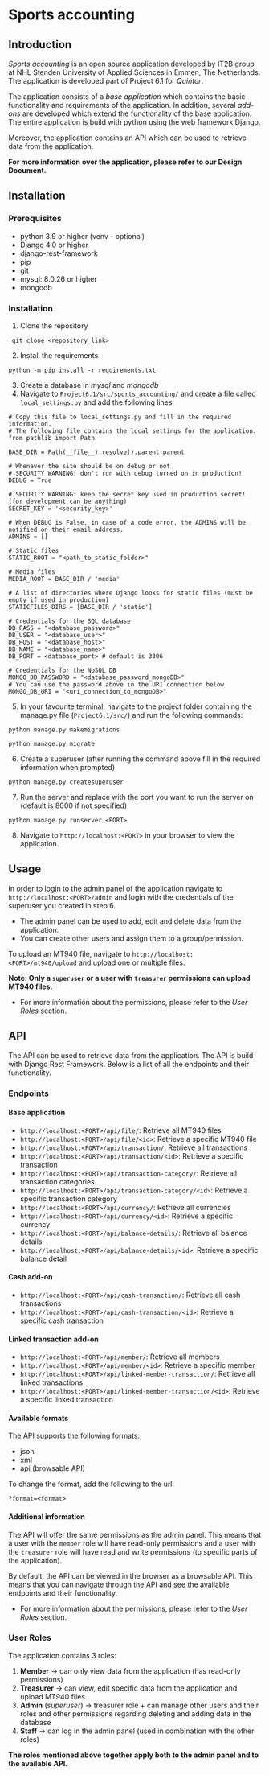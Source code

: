 # Sports accounting

## Introduction

*Sports accounting* is an open source application developed by IT2B group at NHL Stenden University of Applied
Sciences in Emmen, The Netherlands. The application is developed part of Project 6.1 for *Quintor*.

The application consists of a *base application* which contains the basic functionality and requirements of the
application. In addition, several *add-ons* are developed which extend the functionality of the
base application. The entire application is build with python using the web framework Django.

Moreover, the application contains an API which can be used to retrieve data from the application.

**For more information over the application, please refer to our Design Document.**

## Installation

### Prerequisites

- python 3.9 or higher (venv - optional)
- Django 4.0 or higher
- django-rest-framework
- pip
- git
- mysql: 8.0.26 or higher
- mongodb

### Installation

1. Clone the repository

`` git clone <repository_link>``

2. Install the requirements

`` python -m pip install -r requirements.txt ``

3. Create a database in *mysql* and *mongodb*
4. Navigate to ``Project6.1/src/sports_accounting/`` and create a file called `local_settings.py`
   and add the following lines:

```
# Copy this file to local_settings.py and fill in the required information.
# The following file contains the local settings for the application.
from pathlib import Path

BASE_DIR = Path(__file__).resolve().parent.parent

# Whenever the site should be on debug or not
# SECURITY WARNING: don't run with debug turned on in production!
DEBUG = True

# SECURITY WARNING: keep the secret key used in production secret! (for development can be anything)
SECRET_KEY = '<security_key>'

# When DEBUG is False, in case of a code error, the ADMINS will be notified on their email address.
ADMINS = []

# Static files
STATIC_ROOT = "<path_to_static_folder>"

# Media files
MEDIA_ROOT = BASE_DIR / 'media'

# A list of directories where Django looks for static files (must be empty if used in production)
STATICFILES_DIRS = [BASE_DIR / 'static']

# Credentials for the SQL database
DB_PASS = "<database_password>"
DB_USER = "<database_user>"
DB_HOST = "<database_host>"
DB_NAME = "<database_name>"
DB_PORT = <database_port> # default is 3306

# Credentials for the NoSQL DB
MONGO_DB_PASSWORD = "<database_password_mongoDB>"
# You can use the password above in the URI connection below
MONGO_DB_URI = "<uri_connection_to_mongoDB>"

```

5. In your favourite terminal, navigate to the project folder containing the manage.py file (``Project6.1/src/``)
   and run the following commands:

`` python manage.py makemigrations ``

`` python manage.py migrate ``

6. Create a superuser (after running the command above fill in the required information when prompted)

`` python manage.py createsuperuser ``

7. Run the server and replace <PORT> with the port you want to run the server on (default is 8000 if not specified)

`` python manage.py runserver <PORT> ``

8. Navigate to ``http://localhost:<PORT>`` in your browser to view the application.

## Usage

In order to login to the admin panel of the application navigate to
``http://localhost:<PORT>/admin`` and login with the credentials of the superuser you created in step 6.

- The admin panel can be used to add, edit and delete data from the application.
- You can create other users and assign them to a group/permission.

To upload an MT940 file, navigate to ``http://localhost:<PORT>/mt940/upload`` and upload one or multiple files.

**Note: Only a ``superuser`` or a user with ``treasurer`` permissions can upload MT940 files.**

- For more information about the permissions, please refer to the *User Roles* section.

## API

The API can be used to retrieve data from the application. The API is build with Django Rest Framework.
Below is a list of all the endpoints and their functionality.

### Endpoints

#### Base application

- ``http://localhost:<PORT>/api/file/``: Retrieve all MT940 files
- ``http://localhost:<PORT>/api/file/<id>``: Retrieve a specific MT940 file
- ``http://localhost:<PORT>/api/transaction/``: Retrieve all transactions
- ``http://localhost:<PORT>/api/transaction/<id>``: Retrieve a specific transaction
- ``http://localhost:<PORT>/api/transaction-category/``: Retrieve all transaction categories
- ``http://localhost:<PORT>/api/transaction-category/<id>``: Retrieve a specific transaction category
- ``http://localhost:<PORT>/api/currency/``: Retrieve all currencies
- ``http://localhost:<PORT>/api/currency/<id>``: Retrieve a specific currency
- ``http://localhost:<PORT>/api/balance-details/``: Retrieve all balance details
- ``http://localhost:<PORT>/api/balance-details/<id>``: Retrieve a specific balance detail

#### Cash add-on

- ``http://localhost:<PORT>/api/cash-transaction/``: Retrieve all cash transactions
- ``http://localhost:<PORT>/api/cash-transaction/<id>``: Retrieve a specific cash transaction

#### Linked transaction add-on

- ``http://localhost:<PORT>/api/member/``: Retrieve all members
- ``http://localhost:<PORT>/api/member/<id>``: Retrieve a specific member
- ``http://localhost:<PORT>/api/linked-member-transaction/``: Retrieve all linked transactions
- ``http://localhost:<PORT>/api/linked-member-transaction/<id>``: Retrieve a specific linked transaction

#### Available formats

The API supports the following formats:

- json
- xml
- api (browsable API)

To change the format, add the following to the url:

``?format=<format>``

#### Additional information

The API will offer the same permissions as the admin panel. This means that a user with the ``member``
role will have read-only permissions and a user with the ``treasurer`` role will have read and write
permissions (to specific parts of the application).

By default, the API can be viewed in the browser as a browsable API. This means that you can navigate
through the API and see the available endpoints and their functionality.

- For more information about the permissions, please refer to the *User Roles* section.

### User Roles

The application contains 3 roles:

1. **Member** -> can only view data from the application (has read-only permissions)
2. **Treasurer** -> can view, edit specific data from the application and upload MT940 files
3. **Admin** (*superuser*) -> treasurer role + can manage other users and their roles and other permissions
   regarding deleting and adding data in the database
4. **Staff** -> can log in the admin panel (used in combination with the other roles)

**The roles mentioned above together apply both to the admin panel and to the
available API.**